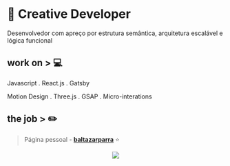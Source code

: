 # :city_sunset: Creative Developer

Desenvolvedor com apreço por estrutura semântica, arquitetura escalável e lógica funcional 

## work on > 💻

Javascript . React.js . Gatsby

Motion Design . Three.js . GSAP . Micro-interations

## the job > :pencil2:

> Página pessoal - [**baltazarparra**](https://baltazarparra.github.io/)  ⭐

<p align='center'>
  <img align='center' src="https://visitor-badge.glitch.me/badge?page_id=baltazarparra.visitor-badge">
<p/>
